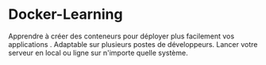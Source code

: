 # Docker-Learning
Apprendre à créer des  conteneurs pour déployer plus facilement vos applications . Adaptable sur plusieurs postes de développeurs. Lancer votre serveur en local ou ligne sur n'importe quelle système.
